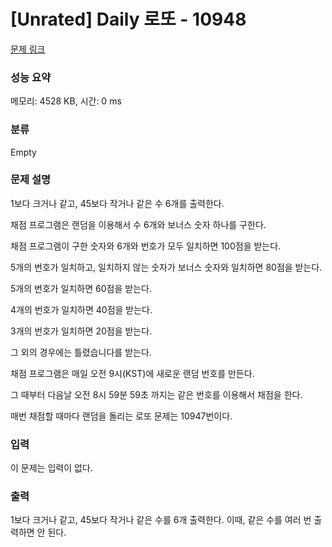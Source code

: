 # [Unrated] Daily 로또 - 10948

[문제 링크](https://www.acmicpc.net/problem/10948) 

### 성능 요약

메모리: 4528 KB, 시간: 0 ms

### 분류

Empty

### 문제 설명

<p>1보다 크거나 같고, 45보다 작거나 같은 수 6개를 출력한다.

채점 프로그램은 랜덤을 이용해서 수 6개와 보너스 숫자 하나를 구한다.

채점 프로그램이 구한 숫자와 6개와 번호가 모두 일치하면 100점을 받는다.

5개의 번호가 일치하고, 일치하지 않는 숫자가 보너스 숫자와 일치하면 80점을 받는다.

5개의 번호가 일치하면 60점을 받는다.

4개의 번호가 일치하면 40점을 받는다.

3개의 번호가 일치하면 20점을 받는다.

그 외의 경우에는 틀렸습니다를 받는다.

채점 프로그램은 매일 오전 9시(KST)에 새로운 랜덤 번호를 만든다.

그 때부터 다음날 오전 8시 59분 59초 까지는 같은 번호를 이용해서 채점을 한다.

매번 채점할 때마다 랜덤을 돌리는 로또 문제는 10947번이다.</p>

### 입력 

 <p>이 문제는 입력이 없다.</p>

### 출력 

 <p>1보다 크거나 같고, 45보다 작거나 같은 수를 6개 출력한다. 이때, 같은 수를 여러 번 출력하면 안 된다.</p>


